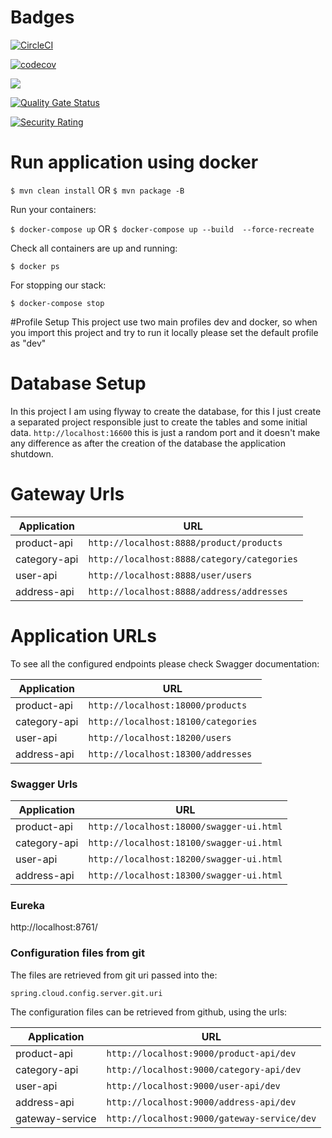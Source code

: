 # Badges

[![CircleCI](https://circleci.com/gh/abalzan/ecommerce-microservices.svg?style=svg)](https://circleci.com/gh/abalzan/ecommerce-microservices)

[![codecov](https://codecov.io/gh/abalzan/ecommerce-microservices/branch/master/graph/badge.svg)](https://codecov.io/gh/abalzan/ecommerce-microservices)

<a href="https://codeclimate.com/github/abalzan/ecommerce-microservices/maintainability"><img src="https://api.codeclimate.com/v1/badges/93e3fea017ac2189d186/maintainability" /></a>

[![Quality Gate Status](https://sonarcloud.io/api/project_badges/measure?project=abalzan_ecommerce-microservices&metric=alert_status)](https://sonarcloud.io/dashboard?id=abalzan_ecommerce-microservices)

[![Security Rating](https://sonarcloud.io/api/project_badges/measure?project=abalzan_ecommerce-microservices&metric=security_rating)](https://sonarcloud.io/dashboard?id=abalzan_ecommerce-microservices)


# Run application using docker

```$ mvn clean install```
OR
```$ mvn package -B```

Run your containers:

```$ docker-compose up```
OR
```$ docker-compose up --build  --force-recreate```

Check all containers are up and running:

```$ docker ps```

For stopping our stack:

```$ docker-compose stop```

#Profile Setup
This project use two main profiles dev and docker, so when you import this project and try to run it locally please set the default profile as "dev"

# Database Setup
In this project I am using flyway to create the database, for this I just create a separated project
 responsible just to create the tables and some initial data.
```http://localhost:16600``` this is just a random port and it doesn't make any difference as after 
the creation of the database the application shutdown.

# Gateway Urls
| Application | URL |
| --- | --- |
| product-api | ```http://localhost:8888/product/products``` |
| category-api  | ```http://localhost:8888/category/categories``` |
| user-api  | ```http://localhost:8888/user/users``` |
| address-api  | ```http://localhost:8888/address/addresses``` |


# Application URLs
To see all the configured endpoints please check Swagger documentation:

| Application | URL |
| --- | --- |
| product-api | ```http://localhost:18000/products``` |
| category-api  | ```http://localhost:18100/categories``` |
| user-api  | ```http://localhost:18200/users``` |
| address-api  | ```http://localhost:18300/addresses``` |

### Swagger Urls

| Application | URL |
| --- | --- |
| product-api | ```http://localhost:18000/swagger-ui.html``` |
| category-api  | ```http://localhost:18100/swagger-ui.html``` |
| user-api  | ```http://localhost:18200/swagger-ui.html``` |
| address-api  | ```http://localhost:18300/swagger-ui.html``` |


### Eureka
http://localhost:8761/

### Configuration files from git
The files are retrieved from git uri passed into the:
```
spring.cloud.config.server.git.uri
```
The configuration files can be retrieved from github, using the urls:

| Application | URL |
| --- | --- |
| product-api | ```http://localhost:9000/product-api/dev``` |
| category-api  | ```http://localhost:9000/category-api/dev``` |
| user-api  | ```http://localhost:9000/user-api/dev``` |
| address-api  | ```http://localhost:9000/address-api/dev``` |
| gateway-service  | ```http://localhost:9000/gateway-service/dev``` |

